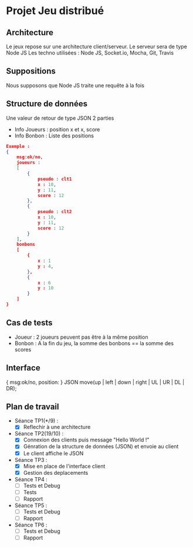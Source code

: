 # Projet Jeu distribué
## Architecture 

Le jeux repose sur une architecture client/serveur.
Le serveur sera de type Node JS
Les techno utilisées : Node JS, Socket.io, Mocha, Git, Travis

## Suppositions
Nous supposons que Node JS traite une requête à  la fois

## Structure de données
Une valeur de retour de type JSON 2 parties 

- Info Joueurs : position x et x, score
- Info Bonbon : Liste des positions

```json
Exemple :
{
    msg:ok/no,
    joueurs :
    [
        {
            pseudo : clt1
            x : 10,
            y : 11,
            score : 12
        },
        {
            pseudo : clt2
            x : 10,
            y : 11,
            score : 12
        }
    ],
    bonbons 
    [
        { 
            x : 1
            y : 4,
        },
        {
            x : 6
            y : 10
        }
    ]
}
```

## Cas de tests

- Joueur : 2 joueurs peuvent pas être  à la même position
- Bonbon : A la fin du jeu, la somme des bonbons == la somme des scores

## Interface

{
    msg:ok/no,
    position:
}
JSON move(up | left | down | right | UL | UR | DL | DR);


## Plan de travail

- Séance TP1(*/9)  : 
  - [x] Reflechir à une architecture

- Séance TP2(19/10)  : 
    - [x] Connexion des clients puis message "Hello World !"
    - [x] Génration de la structure de données (JSON) et envoie au client 
    - [x] Le client affiche le JSON

- Séance TP3  : 
    - [x] Mise en place de l'interface client 
    - [x] Gestion des deplacements

- Séance TP4  : 
    -  [ ] Tests et Debug
    -  [ ] Tests
    -  [ ] Rapport

- Séance TP5  : 
    -  [ ] Tests et Debug
    -  [ ] Rapport

- Séance TP6 : 
    -  [ ] Tests et Debug
    -  [ ] Rapport
